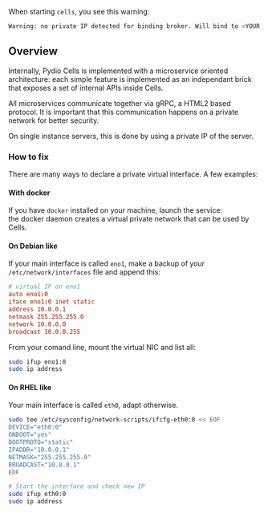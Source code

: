 
When starting `cells`, you see this warning:

```sh
Warning: no private IP detected for binding broker. Will bind to <YOUR PUBLIC IP ADDRESS>, which may give public access to the broker.
```

## Overview

Internally, Pydio Cells is implemented with a microservice oriented architecture: each simple feature is implemented as an independant brick that exposes a set of internal APIs inside Cells.

All microservices communicate together via gRPC, a HTML2 based protocol. It is important that this communication happens on a private network for better security.

On single instance servers, this is done by using a private IP of the server.

### How to fix

There are many ways to declare a private virtual interface. A few examples:

#### With docker

If you have `docker` installed on your machine, launch the service:  
the docker daemon creates a virtual private network that can be used by Cells.

#### On Debian like

If your main interface is called `eno1`, make a backup of your `/etc/network/interfaces` file and append this:

```conf
# virtual IP on eno1
auto eno1:0
iface eno1:0 inet static
address 10.0.0.1
netmask 255.255.255.0
network 10.0.0.0
broadcast 10.0.0.255
```

From your comand line, mount the virtual NIC and list all:

```sh
sudo ifup eno1:0
sudo ip address
```

#### On RHEL like

Your main interface is called `eth0`, adapt otherwise.

```sh
sudo tee /etc/sysconfig/network-scripts/ifcfg-eth0:0 << EOF
DEVICE="eth0:0"
ONBOOT="yes"
BOOTPROTO="static"
IPADDR="10.0.0.1"
NETMASK="255.255.255.0"
BROADCAST="10.0.0.1"
EOF

# Start the interface and check new IP
sudo ifup eth0:0
sudo ip address
```
